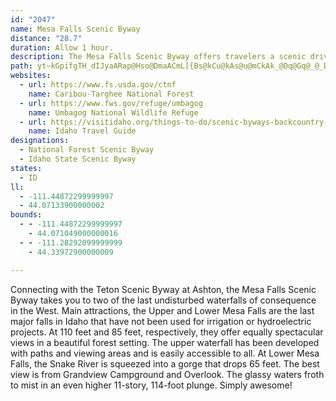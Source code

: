 ```yaml
---
id: "2047"
name: Mesa Falls Scenic Byway
distance: "28.7"
duration: Allow 1 hour.
description: The Mesa Falls Scenic Byway offers travelers a scenic drive along the Falls River and past Upper and Lower Mesa Falls.
path: yt~kGpifgTH_dIJyaARap@Hso@DmaACmL[{Bs@kCu@kAs@u@mCkAk_@Dq@Gq@_@_DkC{kA}pAiB_BcBy@eBYyTE_^RgIg@mC]iDk@aBy@yBiCk@eAwBeHyA_Cu@a@mE_A}Bu@s@y@q@oAg@aBUaBiAmOi@sC}@{CaAkBo@y@cLwLu@kAeA_CiAgGsAgJImAIyFSsAg@mAm@s@eImHeFkDgBgBiA{A}E_IiByD}CcIuAgCiBwBsByAyAm@wBMqFz@iGmAwHgBiS_EsBm@cAk@_A_A_AyAi@sAc@_B_@gCIkA?sBHeAd@wCx@yCLkAFqACmAU{Aw@yC}AgFcAyB{@eAgCyBu@mAw@kBQy@iAaGs@sAiA_AsGeCmA{@y@cAi@mAyB{Is@_CeAsAsCaCgBmBoAkDo@{@mFyBaByA{@_BmBaFyBgDu@_Bm@qBu@m@uAg@}AQcBBi@HoH|DeGnHi@Ri@FqBO{@m@yCeEm@e@o@W_@Ce@FcAp@s@t@e@jAeEnRgBnGkAjCmIhPoB|Hc@hA_Az@oAp@mDfAiAx@iCjDgDzDs@rAgChKqBxDm@p@yBxA{o@zf@}BrC_A~A{F`MyCrEu@z@aCvAaBx@eErA{LpCsk@pOgVxIu@f@gAtAkBlE_@h@_AfAaB|@mj@|JuAf@iA|@sAdBe@x@k@xAeeA~cD}ZpaAe@lAgBrCmTd\uDrEgsDrtCcBdAmAl@id@tL}NrD}WzDmB|@o@^aAfAcLtP}AdBof@fc@wA~@iAd@y@NeBJia@P_g@{CsB`@qG`DsDrA{]`JcDj@yAFm@A}AY{Ae@cAg@cBeAsGaFsAq@y@S_BMwKWqAMcA_@yEgCiCq@iQk@_NUcBRmBx@mA`AcBpB}@fBo@lBsNjh@o^lpA{AvEi@bAyAfBk@f@kXrM}ElC}AfAyC\yAE}V_DwF_AyBq@mWuL]Ge@Pe@`@
websites:
  - url: https://www.fs.usda.gov/ctnf
    name: Caribou-Targhee National Forest
  - url: https://www.fws.gov/refuge/umbagog
    name: Umbagog National Wildlife Refuge
  - url: https://visitidaho.org/things-to-do/scenic-byways-backcountry-drives/mesa-falls-scenic-byway/
    name: Idaho Travel Guide
designations:
  - National Forest Scenic Byway
  - Idaho State Scenic Byway
states:
  - ID
ll:
  - -111.44872299999997
  - 44.07133900000002
bounds:
  - - -111.44872299999997
    - 44.071049000000016
  - - -111.28292099999999
    - 44.33972900000009

---
```


Connecting with the Teton Scenic Byway at Ashton, the Mesa Falls Scenic Byway takes you to two of the last undisturbed waterfalls of consequence in the West. Main attractions, the Upper and Lower Mesa Falls are the last major falls in Idaho that have not been used for irrigation or hydroelectric projects. At 110 feet and 85 feet, respectively, they offer equally spectacular views in a beautiful forest setting. The upper waterfall has been developed with paths and viewing areas and is easily accessible to all. At Lower Mesa Falls, the Snake River is squeezed into a gorge that drops 65 feet. The best view is from Grandview Campground and Overlook. The glassy waters froth to mist in an even higher 11-story, 114-foot plunge. Simply awesome!
